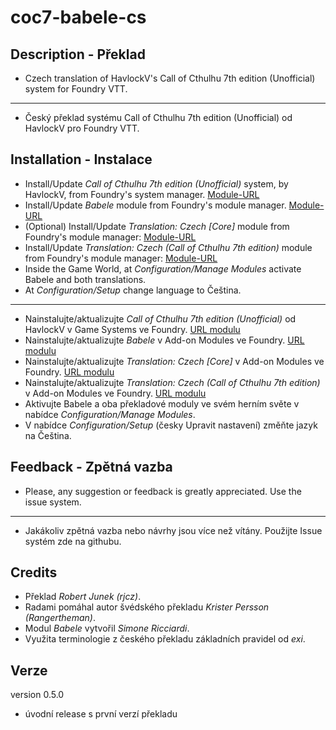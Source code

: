 # coc7-babele-cs
 
## Description - Překlad  

* Czech translation of HavlockV's Call of Cthulhu 7th edition (Unofficial) system for Foundry VTT.
----
* Český překlad systému Call of Cthulhu 7th edition (Unofficial) od HavlockV pro Foundry VTT.

## Installation - Instalace

* Install/Update _Call of Cthulhu 7th edition (Unofficial)_ system, by HavlockV, from Foundry's system manager.
[Module-URL](https://foundryvtt.com/packages/CoC7/)
* Install/Update _Babele_ module from Foundry's module manager.
[Module-URL](https://foundryvtt.com/packages/babele/)
* (Optional) Install/Update _Translation: Czech [Core]_ module from Foundry's module manager:
[Module-URL](https://gitlab.com/ptoseklukas/foundryvtt-lang-cs-cz/)
* Install/Update _Translation: Czech (Call of Cthulhu 7th edition)_ module from Foundry's module manager:
[Module-URL](https://github.com/robertjunek/coc7-babele-cs/)
* Inside the Game World, at _Configuration/Manage Modules_ activate Babele and both translations.
* At _Configuration/Setup_ change language to Čeština.
----
* Nainstalujte/aktualizujte _Call of Cthulhu 7th edition (Unofficial)_ od HavlockV v Game Systems ve Foundry.
[URL modulu](https://foundryvtt.com/packages/CoC7/)
* Nainstalujte/aktualizujte _Babele_ v Add-on Modules ve Foundry.
[URL modulu](https://foundryvtt.com/packages/babele/)
* Nainstalujte/aktualizujte _Translation: Czech [Core]_ v Add-on Modules ve Foundry.
[URL modulu](https://gitlab.com/ptoseklukas/foundryvtt-lang-cs-cz/)
* Nainstalujte/aktualizujte _Translation: Czech (Call of Cthulhu 7th edition)_ v Add-on Modules ve Foundry.
[URL modulu](https://github.com/robertjunek/coc7-babele-cs/)
* Aktivujte Babele a oba překladové moduly ve svém herním světe v nabídce _Configuration/Manage Modules_.
* V nabídce _Configuration/Setup_ (česky Upravit nastavení) změňte jazyk na Čeština.


## Feedback - Zpětná vazba

* Please, any suggestion or feedback is greatly appreciated. Use the issue system.
----
* Jakákoliv zpětná vazba nebo návrhy jsou více než vítány. Použijte Issue systém zde na githubu.

## Credits  

* Překlad *Robert Junek (rjcz)*.
* Radami pomáhal autor švédského překladu *Krister Persson (Rangertheman)*.
* Modul *Babele* vytvořil *Simone Ricciardi*.
* Využita terminologie z českého překladu základních pravidel od *exi*.

## Verze

version 0.5.0

* úvodní release s první verzí překladu
